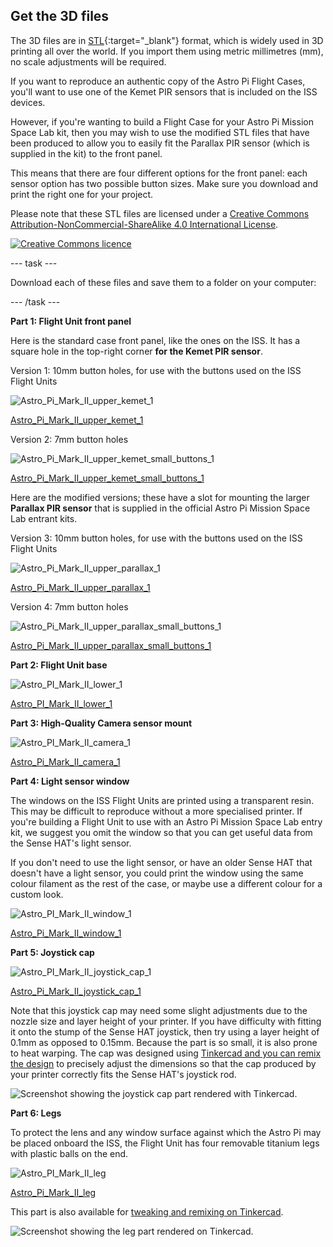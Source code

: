 ## Get the 3D files

The 3D files are in [STL](https://en.wikipedia.org/wiki/STL_%28file_format%29){:target="_blank"} format, which is widely used in 3D printing all over the world. If you import them using metric millimetres (mm), no scale adjustments will be required.

If you want to reproduce an authentic copy of the Astro Pi Flight Cases, you'll want to use one of the Kemet PIR sensors that is included on the ISS devices.

However, if you're wanting to build a Flight Case for your Astro Pi Mission Space Lab kit, then you may wish to use the modified STL files that have been produced to allow you to easily fit the Parallax PIR sensor (which is supplied in the kit) to the front panel. 

This means that there are four different options for the front panel: each sensor option has two possible button sizes. Make sure you download and print the right one for your project.



Please note that these STL files are licensed under a [Creative Commons Attribution-NonCommercial-ShareAlike 4.0 International License](http://creativecommons.org/licenses/by-sa/4.0/).

[![Creative Commons licence](https://i.creativecommons.org/l/by-nc-sa/4.0/88x31.png)](http://creativecommons.org/licenses/by-sa/4.0/)

--- task ---

Download each of these files and save them to a folder on your computer:

--- /task ---

**Part 1: Flight Unit front panel**

Here is the standard case front panel, like the ones on the ISS. It has a square hole in the top-right corner **for the Kemet PIR sensor**.

Version 1:  10mm button holes, for use with the buttons used on the ISS Flight Units

![Astro_Pi_Mark_II_upper_kemet_1](images/Astro_Pi_Mark_II_upper_kemet_1.jpg)

[Astro_Pi_Mark_II_upper_kemet_1](https://github.com/raspberrypilearning/astro-pi-flight-case/raw/master/data/3d-printed/STL/Astro_Pi_Heat_Sink.stl) 

Version 2:  7mm button holes

![Astro_Pi_Mark_II_upper_kemet_small_buttons_1](images/Astro_Pi_Mark_II_upper_kemet_small_buttons_1.jpg)

[Astro_Pi_Mark_II_upper_kemet_small_buttons_1](https://github.com/raspberrypilearning/astro-pi-flight-case/raw/master/data/3d-printed/STL/Astro_Pi_Heat_Sink.stl) 
  
Here are the modified versions; these have a slot for mounting the larger **Parallax PIR sensor** that is supplied in the official Astro Pi Mission Space Lab entrant kits.

Version 3:  10mm button holes, for use with the buttons used on the ISS Flight Units

![Astro_Pi_Mark_II_upper_parallax_1](images/Astro_Pi_Mark_II_upper_parallax_1.jpg)

[Astro_Pi_Mark_II_upper_parallax_1](https://github.com/raspberrypilearning/astro-pi-flight-case/raw/master/data/3d-printed/STL/Astro_Pi_Heat_Sink.stl) 

Version 4:  7mm button holes

![Astro_Pi_Mark_II_upper_parallax_small_buttons_1](images/Astro_Pi_Mark_II_upper_parallax_small_buttons_1.jpg)

[Astro_Pi_Mark_II_upper_parallax_small_buttons_1](https://github.com/raspberrypilearning/astro-pi-flight-case/raw/master/data/3d-printed/STL/Astro_Pi_Heat_Sink.stl) 
  
**Part 2: Flight Unit base**

![Astro_PI_Mark_II_lower_1](images/Astro_PI_Mark_II_lower_1.jpg)


[Astro_PI_Mark_II_lower_1](https://github.com/raspberrypilearning/astro-pi-flight-case/raw/master/data/3d-printed/STL/Astro_Pi_Base_Pi1_or_2.stl) 

**Part 3: High-Quality Camera sensor mount**

![Astro_PI_Mark_II_camera_1](images/Astro_Pi_Mark_II_camera_1.jpg)

[Astro_Pi_Mark_II_camera_1](https://github.com/raspberrypilearning/astro-pi-flight-case/raw/master/data/3d-printed/STL/Astro_Pi_Middle.stl) 

**Part 4: Light sensor window**

The windows on the ISS Flight Units are printed using a transparent resin. This may be difficult to reproduce without a more specialised printer. If you're building a Flight Unit to use with an Astro Pi Mission Space Lab entry kit, we suggest you omit the window so that you can get useful data from the Sense HAT's light sensor. 

If you don't need to use the light sensor, or have an older Sense HAT that doesn't have a light sensor, you could print the window using the same colour filament as the rest of the case, or maybe use a different colour for a custom look. 

![Astro_PI_Mark_II_window_1](images/Astro_Pi_Mark_II_window_1.jpg)

[Astro_Pi_Mark_II_window_1](https://github.com/raspberrypilearning/astro-pi-flight-case/raw/master/data/3d-printed/STL/Astro_Pi_Lid_10mm_Buttons.stl) 

**Part 5: Joystick cap**

![Astro_PI_Mark_II_joystick_cap_1](images/Astro_Pi_Mark_II_joystick_cap_1.jpg)

[Astro_Pi_Mark_II_joystick_cap_1](resources/Astro_Pi_Mark_II_joystick_cap.stl)


Note that this joystick cap may need some slight adjustments due to the nozzle size and layer height of your printer. If you have difficulty with fitting it onto the stump of the Sense HAT joystick, then try using a layer height of 0.1mm as opposed to 0.15mm. Because the part is so small, it is also prone to heat warping. The cap was designed using [Tinkercad and you can remix the design](https://www.tinkercad.com/things/9LQoVurYOeM) to precisely adjust the dimensions so that the cap produced by your printer correctly fits the Sense HAT's joystick rod.

![Screenshot showing the joystick cap part rendered with Tinkercad.](images/joystick_tinkercad.png)


**Part 6: Legs**

To protect the lens and any window surface against which the Astro Pi may be placed onboard the ISS, the Flight Unit has four removable titanium legs with plastic balls on the end. 

![Astro_PI_Mark_II_leg](images/Astro_Pi_Mark_II_leg.jpg)

[Astro_Pi_Mark_II_leg](resources/Astro_Pi_Mark_II_leg.stl)

This part is also available for [tweaking and remixing on Tinkercad](https://www.tinkercad.com/things/flDuNtFK9Zh).

![Screenshot showing the leg part rendered on Tinkercad.](images/legs_tinkercad.png)

